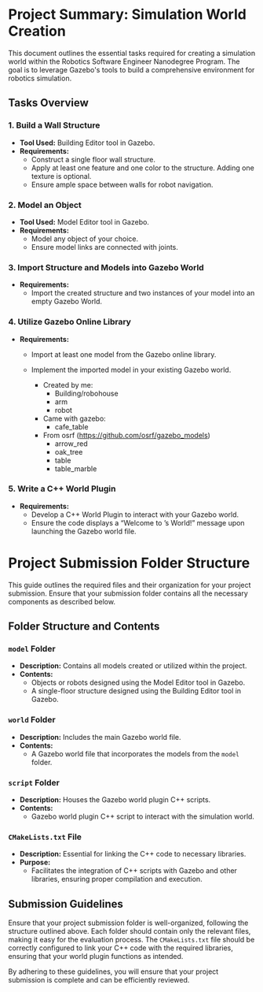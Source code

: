 # Project Summary: Simulation World Creation

This document outlines the essential tasks required for creating a simulation world within the Robotics Software Engineer Nanodegree Program. The goal is to leverage Gazebo's tools to build a comprehensive environment for robotics simulation.

## Tasks Overview

### 1. Build a Wall Structure
- **Tool Used:** Building Editor tool in Gazebo.
- **Requirements:**
  - Construct a single floor wall structure.
  - Apply at least one feature and one color to the structure. Adding one texture is optional.
  - Ensure ample space between walls for robot navigation.

### 2. Model an Object
- **Tool Used:** Model Editor tool in Gazebo.
- **Requirements:**
  - Model any object of your choice.
  - Ensure model links are connected with joints.

### 3. Import Structure and Models into Gazebo World
- **Requirements:**
  - Import the created structure and two instances of your model into an empty Gazebo World.

### 4. Utilize Gazebo Online Library
- **Requirements:**
  - Import at least one model from the Gazebo online library.
  - Implement the imported model in your existing Gazebo world.

    - Created by me:
      - Building/robohouse
      - arm
      - robot
    - Came with gazebo:
      - cafe_table
    - From osrf (https://github.com/osrf/gazebo_models)
      - arrow_red
      - oak_tree
      - table
      - table_marble

### 5. Write a C++ World Plugin
- **Requirements:**
  - Develop a C++ World Plugin to interact with your Gazebo world.
  - Ensure the code displays a “Welcome to ’s World!” message upon launching the Gazebo world file.

# Project Submission Folder Structure

This guide outlines the required files and their organization for your project submission. Ensure that your submission folder contains all the necessary components as described below.

## Folder Structure and Contents

### `model` Folder
- **Description:** Contains all models created or utilized within the project.
- **Contents:**
  - Objects or robots designed using the Model Editor tool in Gazebo.
  - A single-floor structure designed using the Building Editor tool in Gazebo.

### `world` Folder
- **Description:** Includes the main Gazebo world file.
- **Contents:**
  - A Gazebo world file that incorporates the models from the `model` folder.

### `script` Folder
- **Description:** Houses the Gazebo world plugin C++ scripts.
- **Contents:**
  - Gazebo world plugin C++ script to interact with the simulation world.

### `CMakeLists.txt` File
- **Description:** Essential for linking the C++ code to necessary libraries.
- **Purpose:**
  - Facilitates the integration of C++ scripts with Gazebo and other libraries, ensuring proper compilation and execution.

## Submission Guidelines

Ensure that your project submission folder is well-organized, following the structure outlined above. Each folder should contain only the relevant files, making it easy for the evaluation process. The `CMakeLists.txt` file should be correctly configured to link your C++ code with the required libraries, ensuring that your world plugin functions as intended.

By adhering to these guidelines, you will ensure that your project submission is complete and can be efficiently reviewed.

